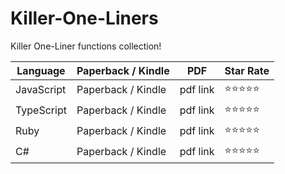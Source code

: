 # Killer-One-Liners
Killer One-Liner functions collection!

 Language | Paperback / Kindle | PDF | Star Rate |
| ----------- | ----------- | --- | -- |
| JavaScript | Paperback / Kindle | pdf link | ⭐⭐⭐⭐⭐ |
| TypeScript | Paperback / Kindle | pdf link | ⭐⭐⭐⭐⭐ |
| Ruby | Paperback / Kindle | pdf link | ⭐⭐⭐⭐⭐ |
| C# | Paperback / Kindle | pdf link | ⭐⭐⭐⭐⭐ |

